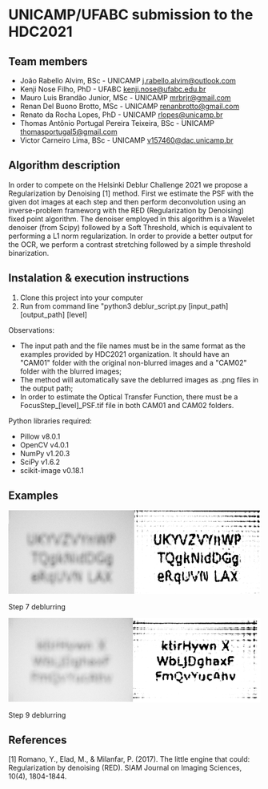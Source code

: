 # UNICAMP/UFABC submission to the HDC2021 
## Team members
- João Rabello Alvim, BSc - UNICAMP j.rabello.alvim@outlook.com
- Kenji Nose Filho, PhD - UFABC kenji.nose@ufabc.edu.br
- Mauro Luis Brandão Junior, MSc - UNICAMP mrbrjr@gmail.com
- Renan Del Buono Brotto, MSc - UNICAMP renanbrotto@gmail.com
- Renato da Rocha Lopes, PhD - UNICAMP rlopes@unicamp.br
- Thomas Antônio Portugal Pereira Teixeira, BSc - UNICAMP thomasportugal5@gmail.com
- Victor Carneiro Lima, BSc - UNICAMP v157460@dac.unicamp.br

## Algorithm description

In order to compete on the Helsinki Deblur Challenge 2021 we propose a Regularization by Denoising [1] method. First we estimate the PSF with the given dot images at each step and then perform deconvolution using an inverse-problem frameworg with the RED (Regularization by Denoising) fixed point algorithm. The denoiser employed in this algorithm is a Wavelet denoiser (from Scipy) followed by a Soft Threshold, which is equivalent to performing a L1 norm regularization. In order to provide a better output for the OCR, we perform a contrast stretching followed by a simple threshold binarization.

## Instalation & execution instructions
1) Clone this project into your computer
2) Run from command line  "python3 deblur_script.py [input_path] [output_path] [level]

Observations:
- The input path and the file names must be in the same format as the examples provided by HDC2021 organization. It should have an "CAM01" folder with the original non-blurred images and a "CAM02" folder with the blurred images;
- The method will automatically save the deblurred images as .png files in the output path;
- In order to estimate the Optical Transfer Function, there must be a FocusStep_[level]\_PSF.tif file in both CAM01 and CAM02 folders.

Python libraries required:
- Pillow v8.0.1
- OpenCV v4.0.1
- NumPy v1.20.3
- SciPy v1.6.2
- scikit-image v0.18.1

## Examples
![image info](./examples/7.png)

Step 7 deblurring

![image info](./examples/9.png)

Step 9 deblurring

## References
[1] Romano, Y., Elad, M., & Milanfar, P. (2017). The little engine that could: Regularization by denoising (RED). SIAM Journal on Imaging Sciences, 10(4), 1804-1844.

